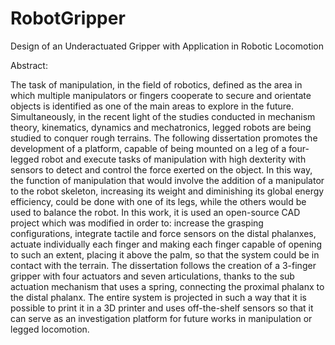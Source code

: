 # RobotGripper
Design of an Underactuated Gripper with Application in Robotic Locomotion

Abstract:

The task of manipulation, in the field of robotics, defined as the area in which multiple manipulators or fingers cooperate to secure and orientate objects is identified as one of the main areas to explore in the future. Simultaneously, in the recent light of the studies conducted in mechanism theory, kinematics, dynamics and mechatronics, legged robots are being studied to conquer rough terrains. The following dissertation promotes the development of a platform, capable of being mounted on a leg of a four-legged robot and execute tasks of manipulation with high dexterity with sensors to detect and control the force exerted on the object. In this way, the function of manipulation that would involve the addition of a manipulator to the robot skeleton, increasing its weight and diminishing its global energy efficiency, could be done with one of its legs, while the others would be used to balance the robot. In this work, it is used an open-source CAD project which was modified in order to: increase the grasping configurations, integrate tactile and force sensors on the distal phalanxes, actuate individually each finger and making each finger capable of opening to such an extent, placing it above the palm, so that the system could be in contact with the terrain. The dissertation follows the creation of a 3-finger gripper with four actuators and seven articulations, thanks to the sub actuation mechanism that uses a spring, connecting the proximal phalanx to the distal phalanx. The entire system is projected in such a way that it is possible to print it in a 3D printer and uses off-the-shelf sensors so that it can serve as an investigation platform for future works in manipulation or legged locomotion.
